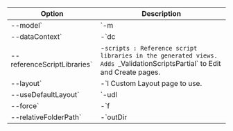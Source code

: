 <!-- Options common to Razor Pages and Controller -->
| Option               | Description|
| ----------------- | ------------ |
| --model`|`-m  | Model class to use. |
| --dataContext`|-`dc  | The `DbContext` class to use. |
| --referenceScriptLibraries`|-`scripts : Reference script libraries in the generated views. Adds `_ValidationScriptsPartial` to Edit and Create pages. |
| --layout`|-`l  Custom Layout page to use. |
| --useDefaultLayout`|`-udl | Use the default layout for the views. |
| --force`|-`f | Overwrite existing files. |
| --relativeFolderPath`|-`outDir | The relative output folder path from project where the file are generated. If not specified, files are generated in the project folder. |
